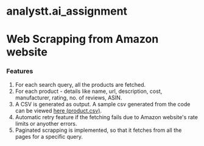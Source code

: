 # analystt.ai_assignment
# Web Scrapping from Amazon website
### Features
1. For each search query, all the products are fetched. <br/>
2. For each product - details like name, url, description, cost, manufacturer, rating, no. of reviews, ASIN.
3. A CSV is generated as output. A sample csv generated from the code can be viewed <a href="/product.csv">here (product.csv)</a>. 
4. Automatic retry feature if the fetching fails due to Amazon website's rate limits or anyother errors.
5. Paginated scrapping is implemented, so that it fetches from all the pages for a specific query.
